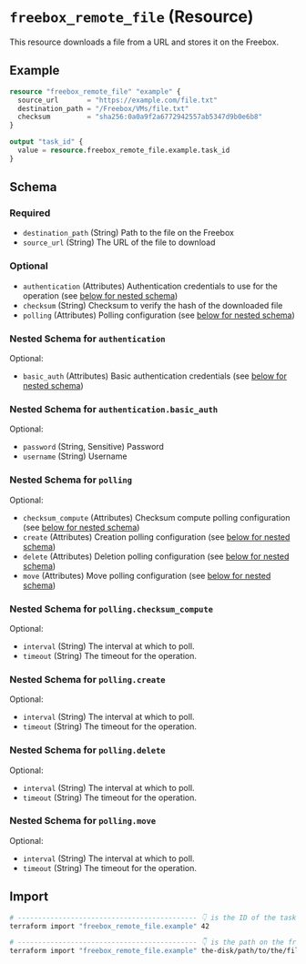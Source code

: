 # `freebox_remote_file` (Resource)

This resource downloads a file from a URL and stores it on the Freebox.

## Example

```terraform
resource "freebox_remote_file" "example" {
  source_url       = "https://example.com/file.txt"
  destination_path = "/Freebox/VMs/file.txt"
  checksum         = "sha256:0a0a9f2a6772942557ab5347d9b0e6b8"
}

output "task_id" {
  value = resource.freebox_remote_file.example.task_id
}
```

<!-- schema generated by tfplugindocs -->
## Schema

### Required

- `destination_path` (String) Path to the file on the Freebox
- `source_url` (String) The URL of the file to download

### Optional

- `authentication` (Attributes) Authentication credentials to use for the operation (see [below for nested schema](#nestedatt--authentication))
- `checksum` (String) Checksum to verify the hash of the downloaded file
- `polling` (Attributes) Polling configuration (see [below for nested schema](#nestedatt--polling))

<a id="nestedatt--authentication"></a>
### Nested Schema for `authentication`

Optional:

- `basic_auth` (Attributes) Basic authentication credentials (see [below for nested schema](#nestedatt--authentication--basic_auth))

<a id="nestedatt--authentication--basic_auth"></a>
### Nested Schema for `authentication.basic_auth`

Optional:

- `password` (String, Sensitive) Password
- `username` (String) Username



<a id="nestedatt--polling"></a>
### Nested Schema for `polling`

Optional:

- `checksum_compute` (Attributes) Checksum compute polling configuration (see [below for nested schema](#nestedatt--polling--checksum_compute))
- `create` (Attributes) Creation polling configuration (see [below for nested schema](#nestedatt--polling--create))
- `delete` (Attributes) Deletion polling configuration (see [below for nested schema](#nestedatt--polling--delete))
- `move` (Attributes) Move polling configuration (see [below for nested schema](#nestedatt--polling--move))

<a id="nestedatt--polling--checksum_compute"></a>
### Nested Schema for `polling.checksum_compute`

Optional:

- `interval` (String) The interval at which to poll.
- `timeout` (String) The timeout for the operation.


<a id="nestedatt--polling--create"></a>
### Nested Schema for `polling.create`

Optional:

- `interval` (String) The interval at which to poll.
- `timeout` (String) The timeout for the operation.


<a id="nestedatt--polling--delete"></a>
### Nested Schema for `polling.delete`

Optional:

- `interval` (String) The interval at which to poll.
- `timeout` (String) The timeout for the operation.


<a id="nestedatt--polling--move"></a>
### Nested Schema for `polling.move`

Optional:

- `interval` (String) The interval at which to poll.
- `timeout` (String) The timeout for the operation.

## Import

```sh
# -------------------------------------------- 👇 is the ID of the task
terraform import "freebox_remote_file.example" 42

# -------------------------------------------- 👇 is the path on the freebox disk
terraform import "freebox_remote_file.example" the-disk/path/to/the/file.txt
```
